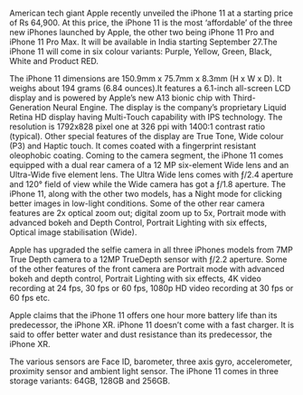 American tech giant Apple recently unveiled the iPhone 11 at a starting price of Rs 64,900. At this price, the iPhone 11 is the most ‘affordable’ of the three new iPhones launched by Apple, the other two being iPhone 11 Pro and iPhone 11 Pro Max. It will be available in India starting September 27.The iPhone 11 will come in six colour variants: Purple, Yellow, Green, Black, White and Product RED.

The iPhone 11 dimensions are 150.9mm x 75.7mm x 8.3mm (H x W x D). It weighs about 194 grams (6.84 ounces).It  features a 6.1-inch all-screen LCD display and is powered by Apple’s new A13 bionic chip with Third-Generation Neural Engine. The display is the company’s proprietary Liquid Retina HD display having Multi-Touch capability with IPS technology. The resolution is 1792x828 pixel one at 326 ppi with 1400:1 contrast ratio (typical). Other special features of the display are True Tone, Wide colour (P3) and Haptic touch. It comes coated with a fingerprint resistant oleophobic coating. Coming to the camera segment, the iPhone 11 comes equipped with a dual rear camera of a 12 MP six-element Wide lens and an Ultra-Wide five element lens. The Ultra Wide lens comes with ƒ/2.4 aperture and 120° field of view while the Wide camera has got a ƒ/1.8 aperture. The iPhone 11, along with the other two models, has a Night mode for clicking better images in low-light conditions. Some of the other rear camera features are 2x optical zoom out; digital zoom up to 5x, Portrait mode with advanced bokeh and Depth Control, Portrait Lighting with six effects, Optical image stabilisation (Wide).

Apple has upgraded the selfie camera in all three iPhones models from 7MP True Depth camera to a 12MP TrueDepth sensor with ƒ/2.2 aperture. Some of the other features of the front camera are Portrait mode with advanced bokeh and depth control, Portrait Lighting with six effects, 4K video recording at 24 fps, 30 fps or 60 fps, 1080p HD video recording at 30 fps or 60 fps etc.

Apple claims that the iPhone 11 offers one hour more battery life than its predecessor, the iPhone XR. iPhone 11 doesn’t come with a fast charger. It is said to offer better water and dust resistance than its predecessor, the iPhone XR.

The various sensors are Face ID, barometer, three axis gyro, accelerometer, proximity sensor and ambient light sensor. The iPhone 11 comes in three storage variants: 64GB, 128GB and 256GB.
 
